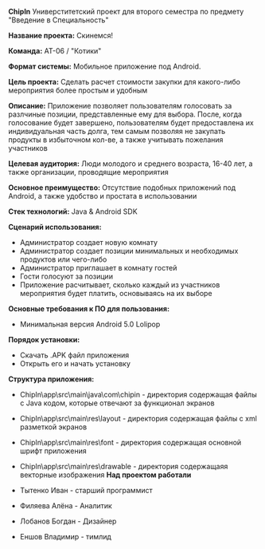 **ChipIn**
Универститетский проект для второго семестра по предмету "Введение в Специальность"

**Название проекта:**
Скинемся!

**Команда:**
АТ-06 / "Котики"

**Формат системы:**
Мобильное приложение под Android.

**Цель проекта:**
Сделать расчет стоимости закупки для какого-либо мероприятия более простым и удобным

**Описание:**
Приложение позволяет пользователям голосовать за разлчиные позиции, представленные ему для выбора. После, когда голосование будет завершено, пользователям будет предоставлена их индивидуальная часть долга, тем самым позволяя не закупать продукты в избыточном кол-ве, а также учитывать пожелания участников

**Целевая аудитория:**
Люди молодого и среднего возраста, 16-40 лет, а также организации, проводящие мероприятия

**Основное преимущество:**
Отсутствие подобных приложений под Android, а также удобство и простата в использовании

**Стек технологий:**
Java & Android SDK

**Сценарий использования:**
- Администратор создает новую комнату
- Администратор создает позиции минимальных и необходимых продуктов или чего-либо
- Администратор приглашает в комнату гостей
- Гости голосуют за позиции
- Приложение расчитывает, сколько каждый из участников мероприятия будет платить, основываясь на их выборе

**Основные требования к ПО для пользования:**
- Минимальная версия Android 5.0 Lolipop

**Порядок установки:**
- Скачать .APK файл приложения
- Открыть его и начать установку

**Структура приложения:**
- ChipIn\app\src\main\java\com\chipin - директория содержащая файлы с Java кодом, которые отвечают за функционал экранов
- ChipIn\app\src\main\res\layout - директория содержащая файлы с xml разметкой экранов
- ChipIn\app\src\main\res\font - директория содержащая основной шрифт приложения
- ChipIn\app\src\main\res\drawable - директория содержащаяя векторные изображения
**Над проектом работали**

- Тытенко Иван - старший программист
- Филяева Алёна - Аналитик
- Лобанов Богдан - Дизайнер
- Еншов Владимир - тимлид
